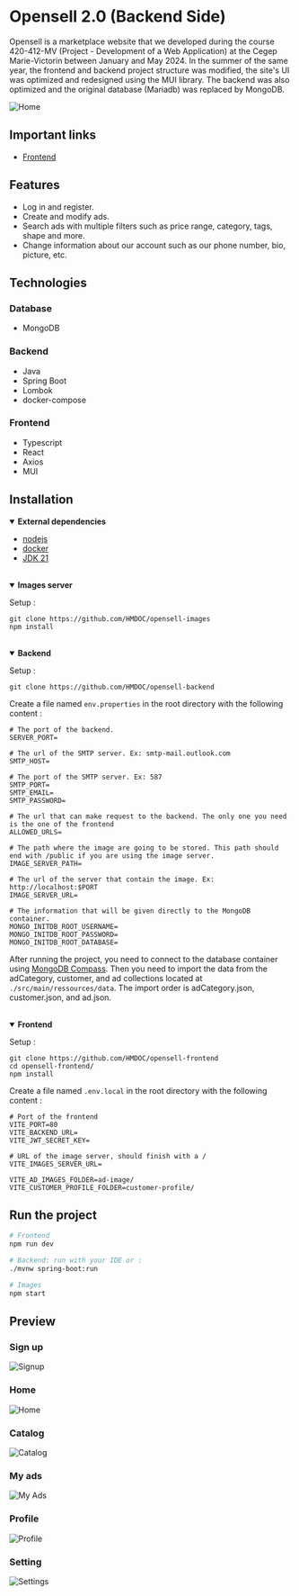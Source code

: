 # Opensell 2.0 (Backend Side)

Opensell is a marketplace website that we developed during the course 420-412-MV (Project - Development of a Web Application) at the Cegep Marie-Victorin between January and May 2024. In the summer of the same year, the frontend and backend project structure was modified, the site's UI was optimized and redesigned using the MUI library. The backend was also optimized and the original database (Mariadb) was replaced by MongoDB.

<!-- Need to put some icon that give info -->
![Home ](./src/main/resources/markdown-images/cover.png)

## Important links

- [Frontend](https://github.com/HMDOC/opensell-frontend)

## Features

- Log in and register.
- Create and modify ads.
- Search ads with multiple filters such as price range, category, tags, shape and more.
- Change information about our account such as our phone number, bio, picture, etc.

## Technologies

### Database

- MongoDB

### Backend

- Java
- Spring Boot
- Lombok
- docker-compose

### Frontend

- Typescript
- React
- Axios
- MUI

## Installation
<!-- Dependencies -->
<details open><summary><b>External dependencies</b></summary>

- [nodejs](https://nodejs.org/en/download/prebuilt-installer)
- [docker](https://www.docker.com/get-started/)
- [JDK 21](https://www.oracle.com/ca-en/java/technologies/downloads/#java21)

</details>
<br />

<!-- Images section -->
<details open><summary><b>Images server</b></summary>

Setup :
```shell
git clone https://github.com/HMDOC/opensell-images
npm install
```

</details>
<br />

<!-- Backend section -->
<details open><summary><b>Backend</b></summary>

Setup :
```
git clone https://github.com/HMDOC/opensell-backend
```

Create a file named `env.properties` in the root directory with the following content :
```properties
# The port of the backend.
SERVER_PORT=

# The url of the SMTP server. Ex: smtp-mail.outlook.com
SMTP_HOST=

# The port of the SMTP server. Ex: 587
SMTP_PORT=
SMTP_EMAIL=
SMTP_PASSWORD=

# The url that can make request to the backend. The only one you need is the one of the frontend
ALLOWED_URLS=

# The path where the image are going to be stored. This path should end with /public if you are using the image server.
IMAGE_SERVER_PATH=

# The url of the server that contain the image. Ex: http://localhost:$PORT
IMAGE_SERVER_URL=

# The information that will be given directly to the MongoDB container.
MONGO_INITDB_ROOT_USERNAME=
MONGO_INITDB_ROOT_PASSWORD=
MONGO_INITDB_ROOT_DATABASE=
```

After running the project, you need to connect to the database container using [MongoDB Compass](https://www.mongodb.com/try/download/compass). Then you need to import the data from the adCategory, customer, and ad collections located at `./src/main/ressources/data`. The import order is adCategory.json, customer.json, and ad.json.
</details>
<br />

<!-- Frontend section -->
<details open><summary><b>Frontend</b></summary>

Setup :
```
git clone https://github.com/HMDOC/opensell-frontend
cd opensell-frontend/
npm install
```

Create a file named `.env.local` in the root directory with the following content :
```properties
# Port of the frontend
VITE_PORT=80
VITE_BACKEND_URL=
VITE_JWT_SECRET_KEY=

# URL of the image server, should finish with a /
VITE_IMAGES_SERVER_URL=

VITE_AD_IMAGES_FOLDER=ad-image/
VITE_CUSTOMER_PROFILE_FOLDER=customer-profile/
```
</details>

## Run the project

```sh
# Frontend
npm run dev

# Backend: run with your IDE or :
./mvnw spring-boot:run

# Images
npm start
```

## Preview

### Sign up

![Signup](./src/main/resources/markdown-images/signup.png)

### Home

![Home](./src/main/resources/markdown-images/home.png)

### Catalog

![Catalog](./src/main/resources/markdown-images/catalog.png)

### My ads

![My Ads](./src/main/resources/markdown-images/my-ads.png)

### Profile

![Profile](./src/main/resources/markdown-images/profile.png)

### Setting

![Settings](./src/main/resources/markdown-images/settings.png)
